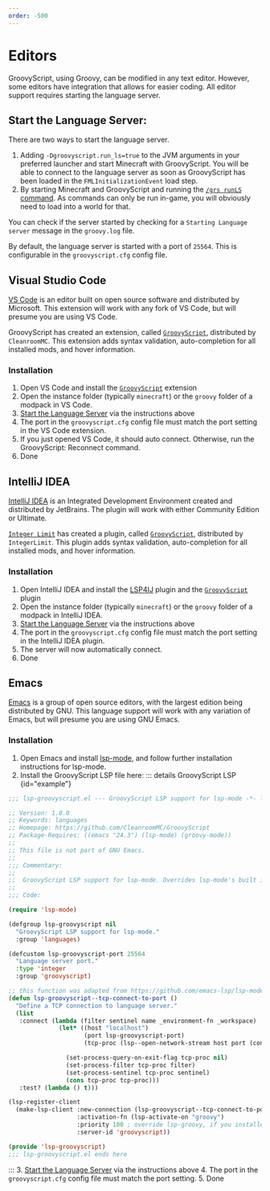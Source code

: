 ```yaml
---
order: -500
---
```


# Editors

GroovyScript, using Groovy, can be modified in any text editor.
However, some editors have integration that allows for easier coding.
All editor support requires starting the language server.


## Start the Language Server:

There are two ways to start the language server.

1. Adding `-Dgroovyscript.run_ls=true` to the JVM arguments in your preferred launcher and start Minecraft with GroovyScript.
  You will be able to connect to the language server as soon as GroovyScript has been loaded in the `FMLInitializationEvent` load step.
2. By starting Minecraft and GroovyScript and running the [`/grs runLS` command](../minecraft/commands/index.md#language-server).
  As commands can only be run in-game, you will obviously need to load into a world for that.

You can check if the server started by checking for a `Starting Language server` message in the `groovy.log` file.

By default, the language server is started with a port of `25564`. This is configurable in the `groovyscript.cfg` config file.


## Visual Studio Code

[VS Code](https://code.visualstudio.com/) is an editor built on open source software and distributed by Microsoft.
This extension will work with any fork of VS Code, but will presume you are using VS Code.

GroovyScript has created an extension, called [`GroovyScript`](https://marketplace.visualstudio.com/items?itemName=CleanroomMC.groovyscript&ssr=false#overview), distributed by `CleanroomMC`.
This extension adds syntax validation, auto-completion for all installed mods, and hover information.


### Installation

1. Open VS Code and install the [`GroovyScript`](https://marketplace.visualstudio.com/items?itemName=CleanroomMC.groovyscript&ssr=false#overview) extension
2. Open the instance folder (typically `minecraft`) or the `groovy` folder of a modpack in VS Code.
3. [Start the Language Server](#start-the-language-server) via the instructions above
4. The port in the `groovyscript.cfg` config file must match the port setting in the VS Code extension.
5. If you just opened VS Code, it should auto connect. Otherwise, run the GroovyScript: Reconnect command.
6. Done


## IntelliJ IDEA

[IntelliJ IDEA](https://www.jetbrains.com/idea/) is an Integrated Development Environment created and distributed by JetBrains.
The plugin will work with either Community Edition or Ultimate.

[`Integer Limit`](https://github.com/IntegerLimit) has created a plugin, called [`GroovyScript`](https://plugins.jetbrains.com/plugin/25915-groovyscript),
distributed by `IntegerLimit`.
This plugin adds syntax validation, auto-completion for all installed mods, and hover information.


### Installation

1. Open IntelliJ IDEA and install the [LSP4IJ](https://plugins.jetbrains.com/plugin/23257-lsp4ij) plugin and the [`GroovyScript`](https://plugins.jetbrains.com/plugin/25915-groovyscript) plugin
2. Open the instance folder (typically `minecraft`) or the `groovy` folder of a modpack in IntelliJ IDEA.
3. [Start the Language Server](#start-the-language-server) via the instructions above
4. The port in the `groovyscript.cfg` config file must match the port setting in the IntelliJ IDEA plugin.
5. The server will now automatically connect.
6. Done


## Emacs

[Emacs](https://www.gnu.org/software/emacs/) is a group of open source editors, with the largest edition being distributed by GNU.
This language support will work with any variation of Emacs, but will presume you are using GNU Emacs.

### Installation

1. Open Emacs and install [lsp-mode](https://emacs-lsp.github.io/lsp-mode/page/installation/), and follow further installation instructions for lsp-mode.
2. Install the GroovyScript LSP file here:
::: details GroovyScript LSP {id="example"}
```lisp title="lsp-groovyscript.el"
;;; lsp-groovyscript.el --- GroovyScript LSP support for lsp-mode -*- lexical-binding: t; -*-

;; Version: 1.0.0
;; Keywords: languages
;; Homepage: https://github.com/CleanroomMC/GroovyScript
;; Package-Requires: ((emacs "24.3") (lsp-mode) (groovy-mode))
;;
;; This file is not part of GNU Emacs.
;;
;;; Commentary:
;;
;;  GroovyScript LSP support for lsp-mode. Overrides lsp-mode's built in Groovy LSP
;;
;;; Code:

(require 'lsp-mode)

(defgroup lsp-groovyscript nil
  "GroovyScript LSP support for lsp-mode."
  :group 'languages)

(defcustom lsp-groovyscript-port 25564
  "Language server port."
  :type 'integer
  :group 'groovyscript)

;; this function was adapted from https://github.com/emacs-lsp/lsp-mode/blob/master/clients/lsp-gdscript.el
(defun lsp-groovyscript--tcp-connect-to-port ()
  "Define a TCP connection to language server."
  (list
   :connect (lambda (filter sentinel name _environment-fn _workspace)
              (let* ((host "localhost")
                     (port lsp-groovyscript-port)
                     (tcp-proc (lsp--open-network-stream host port (concat name "::tcp"))))

                (set-process-query-on-exit-flag tcp-proc nil)
                (set-process-filter tcp-proc filter)
                (set-process-sentinel tcp-proc sentinel)
                (cons tcp-proc tcp-proc)))
   :test? (lambda () t)))

(lsp-register-client
  (make-lsp-client :new-connection (lsp-groovyscript--tcp-connect-to-port)
                   :activation-fn (lsp-activate-on "groovy")
                   :priority 100 ; override lsp-groovy, if you installed this we will assume you want it
                   :server-id 'groovyscript))

(provide 'lsp-groovyscript)
;;; lsp-groovyscript.el ends here
```
:::
3. [Start the Language Server](#start-the-language-server) via the instructions above
4. The port in the `groovyscript.cfg` config file must match the port setting.
5. Done
